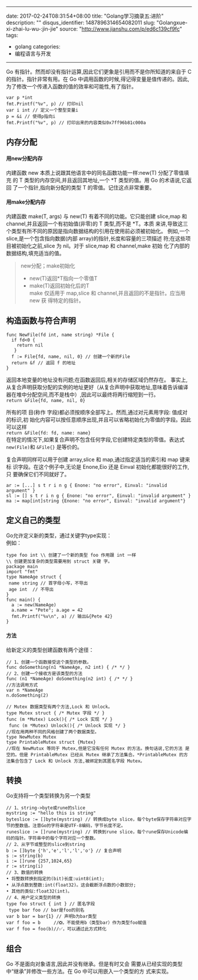 
---
date: 2017-02-24T08:31:54+08:00
title: "Golang学习摘录五:进阶"
description: ""
disqus_identifier: 1487896314654082011
slug: "Golangxue-xi-zhai-lu-wu-:jin-jie"
source: "http://www.jianshu.com/p/ed6c139cf9fc"
tags: 
- golang 
categories:
- 编程语言与开发
---

Go 有指针。然而却没有指针运算,因此它们更象是引用而不是你所知道的来自于 C
的指针。指针非常有用。在 Go
中调用函数的时候,得记得变量是值传递的。因此,为了修改一个传递入函数的值的效率和可能性,有了指针。

    var p *int
    fmt.Printf("%v", p) // 打印nil
    var i int // 定义一个整型变量i
    p = &i // 使得p指向i
    fmt.Printf("%v", p) // 打印出来的内容类似0x7ff96b81c000a

内存分配
--------

#### 用new分配内存

内建函数 new 本质上说跟其他语言中的同名函数功能一样:new(T)
分配了零值填充 的 T 类型的内存空间,并且返回其地址,一个 \*T 类型的值。用
Go 的术语说,它返回 了一个指针,指向新分配的类型 T
的零值。记住这点非常重要。

#### 用make分配内存

内建函数 make(T, args) 与 new(T) 有着不同的功能。它只能创建 slice,map 和
channel,并且返回一个有初始值(非零)的 T 类型,而不是 \*T。本质
来讲,导致这三个类型有所不同的原因是指向数据结构的引用在使用前必须被初始化。
例如,一个 slice,是一个包含指向数据(内部
array)的指针,长度和容量的三项描述 符;在这些项目被初始化之前,slice 为
nil。对于 slice,map 和 channel,make 初始
化了内部的数据结构,填充适当的值。

> new分配；make初始化
>
> -   new(T)返回\*T指向一个零值T
> -   make(T)返回初始化后的T\
>     make 仅适用于 map,slice 和 channel,并且返回的不是指针。应当用 new
>     获 得特定的指针。

构造函数与符合声明
------------------

    func NewFile(fd int, name string) *File { 
      if fd<0 {
        return nil
       }
      f := File{fd, name, nil, 0} // 创建一个新的File
      return &f // 返回 f 的地址 
    }

返回本地变量的地址没有问题;在函数返回后,相关的存储区域仍然存在。
事实上,从复合声明获取分配的实例的地址更好（从复合声明中获取地址,意味着告诉编译器在堆中分配空间,而不是栈中）,因此可以最终将两行缩短到一行。\
`return &File{fd, name, nil, 0}`

所有的项 目(称作 字段)都必须按顺序全部写上。然而,通过对元素用字段:
值成对的标识,初
始化内容可以按任意顺序出现,并且可以省略初始化为零值的字段。因此可以这样\
`return &File{fd: fd, name: name}`\
在特定的情况下,如果复合声明不包含任何字段,它创建特定类型的零值。表达式`new(File)`和
`&File{}` 是等价的。

复合声明同样可以用于创建 array,slice 和 map,通过指定适当的索引和 map
键来标 识字段。在这个例子中,无论是 Enone,Eio 还是 Einval
初始化都能很好的工作,只 要确保它们不同就好了。

    ar := [...] s t r i n g { Enone: "no error", Einval: "invalid argument" } 
    sl := [] s t r i n g { Enone: "no error", Einval: "invalid argument" }
    ma := map[int]string {Enone: "no error", Einval: "invalid argument"}

定义自己的类型
--------------

Go允许定义新的类型，通过关键字type实现：\
例如：

    type foo int \\ 创建了一个新的类型 foo 作用跟 int 一样
    \\ 创建更加复杂的类型需要用到 struct 关键 字。
    package main
    import "fmt"
    type NameAge struct {
     name string // 首字母小写，不导出
     age int  // 不导出
    }
    func main() {
      a := new(NameAge)
      a.name = "Pete"; a.age = 42
      fmt.Printf("%v\n", a) // 输出&{Pete 42}
    }

#### 方法

给新定义的类型创建函数有两个途径：

    // 1、创建一个函数接受这个类型的参数。
    func doSomething(n1 *NameAge, n2 int) { /* */ }
    // 2、创建一个接收方是该类型的方法
    func (n1 *NameAge) doSomething(n2 int) { /* */ }
    //方法调用方式
    var n *NameAge
    n.doSomething(2)

    // Mutex 数据类型有两个方法,Lock 和 Unlock。
    type Mutex struct { /* Mutex 字段 */ } 
    func (m *Mutex) Lock(){ /* Lock 实现 */ }
     func (m *Mutex) Unlock(){ /* Unlock 实现 */ }
    //现在用两种不同的风格创建了两个数据类型。
    type NewMutex Mutex
    type PrintableMutex struct {Mutex}
    //现在 NewMutux 等同于 Mutex,但是它没有任何 Mutex 的方法。换句话说,它的方法 是空的。但是 PrintableMutex 已经从 Mutex 继承了方法集合。*PrintableMutex 的方法集合包含了 Lock 和 Unlock 方法,被绑定到其匿名字段 Mutex。

转换
----

Go支持将一个类型转换为另一个类型

    // 1、string->byte或rune的slice
    mystring := "hello this is string"
    byteslice := []byte(mystring) // 转换成byte slice，每个byte保存字符串对应字节的整数值。注意Go的字符串是UTF-8编码，字节长度不定。
    runeslice := []rune(mystring) // 转换到rune slice，每个rune保存Unicode编码的指针。字符串中的每个字符对应一个整数。
    // 2、从字节或整型的slice到string
    b := []byte {'h','e','l','l','o'} // 复合声明 
    s := string(b)
    i := []rune {257,1024,65}
    r := string(i)
    // 3、数值的转换
    • 将整数转换到指定的(bit)长度:uint8(int);
    • 从浮点数到整数:int(float32)。这会截断浮点数的小数部分; 
    • 其他的类似:float32(int)。
    // 4、用户定义类型的转换
    type foo struct { int } // 匿名字段
     type bar foo // bar是foo的别名
    var b bar = bar{1} // 声明b为bar类型
    var f foo = b     //❎，不能使用b（类型bar）作为类型foo赋值
    var f foo = foo(b)//✅，可以通过此方式转化

组合
----

Go 不是面向对象语言,因此并没有继承。但是有时又会
需要从已经实现的类型中“继承”并修改一些方法。在 Go
中可以用嵌入一个类型的方 式来实现。

